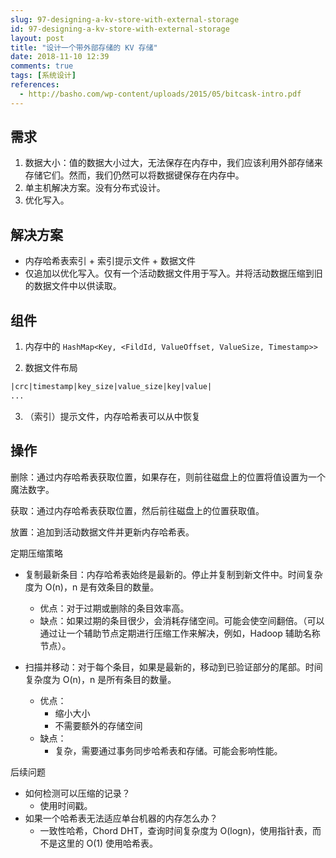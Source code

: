 ```yaml
---
slug: 97-designing-a-kv-store-with-external-storage
id: 97-designing-a-kv-store-with-external-storage
layout: post
title: "设计一个带外部存储的 KV 存储"
date: 2018-11-10 12:39
comments: true
tags: [系统设计]
references:
  - http://basho.com/wp-content/uploads/2015/05/bitcask-intro.pdf
---
```


## 需求

1. 数据大小：值的数据大小过大，无法保存在内存中，我们应该利用外部存储来存储它们。然而，我们仍然可以将数据键保存在内存中。
2. 单主机解决方案。没有分布式设计。
3. 优化写入。

## 解决方案
* 内存哈希表索引 + 索引提示文件 + 数据文件
* 仅追加以优化写入。仅有一个活动数据文件用于写入。并将活动数据压缩到旧的数据文件中以供读取。

## 组件

1. 内存中的 `HashMap<Key, <FildId, ValueOffset, ValueSize, Timestamp>>`

2. 数据文件布局

```txt
|crc|timestamp|key_size|value_size|key|value|
...
```

3. （索引）提示文件，内存哈希表可以从中恢复

## 操作

删除：通过内存哈希表获取位置，如果存在，则前往磁盘上的位置将值设置为一个魔法数字。

获取：通过内存哈希表获取位置，然后前往磁盘上的位置获取值。

放置：追加到活动数据文件并更新内存哈希表。

定期压缩策略

* 复制最新条目：内存哈希表始终是最新的。停止并复制到新文件中。时间复杂度为 O(n)，n 是有效条目的数量。
    * 优点：对于过期或删除的条目效率高。
    * 缺点：如果过期的条目很少，会消耗存储空间。可能会使空间翻倍。（可以通过让一个辅助节点定期进行压缩工作来解决，例如，Hadoop 辅助名称节点）。

* 扫描并移动：对于每个条目，如果是最新的，移动到已验证部分的尾部。时间复杂度为 O(n)，n 是所有条目的数量。
    * 优点：
        * 缩小大小
        * 不需要额外的存储空间
    * 缺点：
        * 复杂，需要通过事务同步哈希表和存储。可能会影响性能。

后续问题

* 如何检测可以压缩的记录？
    * 使用时间戳。
* 如果一个哈希表无法适应单台机器的内存怎么办？
    * 一致性哈希，Chord DHT，查询时间复杂度为 O(logn)，使用指针表，而不是这里的 O(1) 使用哈希表。